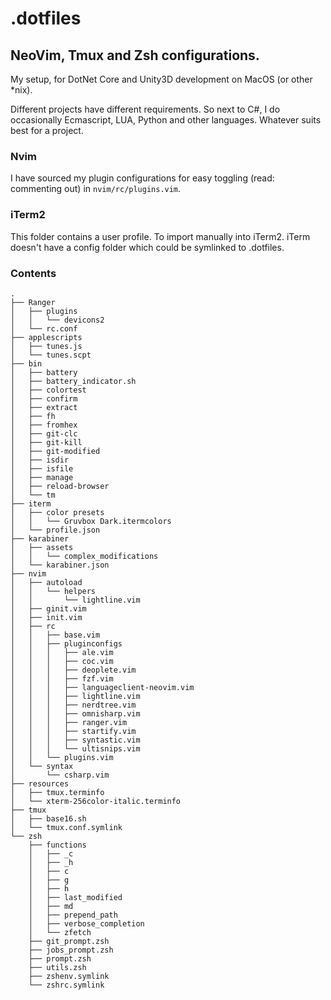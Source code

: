 # .dotfiles

## NeoVim, Tmux and Zsh configurations. 

My setup, for DotNet Core and Unity3D development on MacOS (or other *nix). 

Different projects have different requirements. So next to C#, I do occasionally Ecmascript, LUA, Python and other languages. Whatever suits best for a project.

### Nvim
I have sourced my plugin configurations for easy toggling (read: commenting out) in ``nvim/rc/plugins.vim``.

### iTerm2
This folder contains a user profile. To import manually into iTerm2.
iTerm doesn't have a config folder which could be symlinked to .dotfiles.

### Contents
```
.
├── Ranger
│   ├── plugins
│   │   └── devicons2
│   └── rc.conf
├── applescripts
│   ├── tunes.js
│   └── tunes.scpt
├── bin
│   ├── battery
│   ├── battery_indicator.sh
│   ├── colortest
│   ├── confirm
│   ├── extract
│   ├── fh
│   ├── fromhex
│   ├── git-clc
│   ├── git-kill
│   ├── git-modified
│   ├── isdir
│   ├── isfile
│   ├── manage
│   ├── reload-browser
│   └── tm
├── iterm
│   ├── color presets
│   │   └── Gruvbox Dark.itermcolors
│   └── profile.json
├── karabiner
│   ├── assets
│   │   └── complex_modifications
│   └── karabiner.json
├── nvim
│   ├── autoload
│   │   └── helpers
│   │       └── lightline.vim
│   ├── ginit.vim
│   ├── init.vim
│   ├── rc
│   │   ├── base.vim
│   │   ├── pluginconfigs
│   │   │   ├── ale.vim
│   │   │   ├── coc.vim
│   │   │   ├── deoplete.vim
│   │   │   ├── fzf.vim
│   │   │   ├── languageclient-neovim.vim
│   │   │   ├── lightline.vim
│   │   │   ├── nerdtree.vim
│   │   │   ├── omnisharp.vim
│   │   │   ├── ranger.vim
│   │   │   ├── startify.vim
│   │   │   ├── syntastic.vim
│   │   │   └── ultisnips.vim
│   │   └── plugins.vim
│   └── syntax
│       └── csharp.vim
├── resources
│   ├── tmux.terminfo
│   └── xterm-256color-italic.terminfo
├── tmux
│   ├── base16.sh
│   └── tmux.conf.symlink
└── zsh
    ├── functions
    │   ├── _c
    │   ├── _h
    │   ├── c
    │   ├── g
    │   ├── h
    │   ├── last_modified
    │   ├── md
    │   ├── prepend_path
    │   ├── verbose_completion
    │   └── zfetch
    ├── git_prompt.zsh
    ├── jobs_prompt.zsh
    ├── prompt.zsh
    ├── utils.zsh
    ├── zshenv.symlink
    └── zshrc.symlink
```
